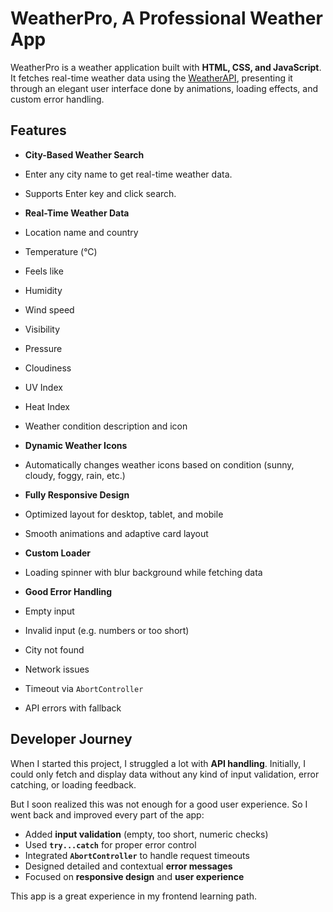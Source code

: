 #  WeatherPro, A Professional Weather App

WeatherPro is a weather application built with **HTML, CSS, and JavaScript**. It fetches real-time weather data using the [WeatherAPI](https://www.weatherapi.com/), presenting it through an elegant user interface done by animations, loading effects, and custom error handling.

##  Features

-  **City-Based Weather Search**
  - Enter any city name to get real-time weather data.
  - Supports Enter key and click search.

-  **Real-Time Weather Data**
  - Location name and country
  - Temperature (°C)
  - Feels like
  - Humidity
  - Wind speed
  - Visibility
  - Pressure
  - Cloudiness
  - UV Index
  - Heat Index
  - Weather condition description and icon

-  **Dynamic Weather Icons**
  - Automatically changes weather icons based on condition (sunny, cloudy, foggy, rain, etc.)

-  **Fully Responsive Design**
  - Optimized layout for desktop, tablet, and mobile
  - Smooth animations and adaptive card layout

-  **Custom Loader**
  - Loading spinner with blur background while fetching data

-  **Good Error Handling**
  - Empty input
  - Invalid input (e.g. numbers or too short)
  - City not found
  - Network issues
  - Timeout via `AbortController`
  - API errors with fallback

##  Developer Journey

When I started this project, I struggled a lot with **API handling**. Initially, I could only fetch and display data without any kind of input validation, error catching, or loading feedback.

But I soon realized this was not enough for a good user experience. So I went back and improved every part of the app:

- Added **input validation** (empty, too short, numeric checks)
- Used **`try...catch`** for proper error control
- Integrated **`AbortController`** to handle request timeouts
- Designed detailed and contextual **error messages**
- Focused on **responsive design** and **user experience**

This app is a great experience in my frontend learning path.
